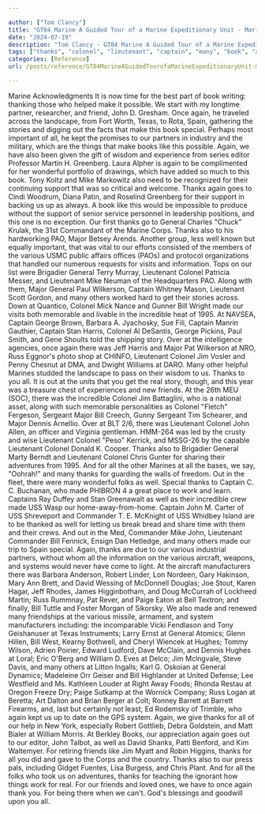 ```yaml
---

author: ["Tom Clancy"]
title: "GT04 Marine A Guided Tour of a Marine Expeditionary Unit - Marine_split_005.html"
date: "2024-07-19"
description: "Tom Clancy - GT04 Marine A Guided Tour of a Marine Expeditionary Unit"
tags: ["thanks", "colonel", "lieutenant", "captain", "many", "book", "also", "general", "bill", "john", "u", "major", "well", "made", "marine", "friend", "story", "various", "jim", "make", "partner", "special", "like", "mike", "support"]
categories: [Reference]
url: /posts/reference/GT04MarineAGuidedTourofaMarineExpeditionaryUnit-marinesplit005html

---
```



Marine
Acknowledgments
It is now time for the best part of book writing: thanking those who helped make it possible. We start with my longtime partner, researcher, and friend, John D. Gresham. Once again, he traveled across the landscape, from Fort Worth, Texas, to Rota, Spain, gathering the stories and digging out the facts that make this book special. Perhaps most important of all, he kept the promises to our partners in industry and the military, which are the things that make books like this possible. Again, we have also been given the gift of wisdom and experience from series editor Professor Martin H. Greenberg. Laura Alpher is again to be complimented for her wonderful portfolio of drawings, which have added so much to this book. Tony Koltz and Mike Markowitz also need to be recognized for their continuing support that was so critical and welcome. Thanks again goes to Cindi Woodrum, Diana Patin, and Roselind Greenberg for their support in backing us up as always.
A book like this would be impossible to produce without the support of senior service personnel in leadership positions, and this one is no exception. Our first thanks go to General Charles "Chuck" Krulak, the 31st Commandant of the Marine Corps. Thanks also to his hardworking PAO, Major Betsey Arends. Another group, less well known but equally important, that was vital to our efforts consisted of the members of the various USMC public affairs offices (PAOs) and protocol organizations that handled our numerous requests for visits and information. Tops on our list were Brigadier General Terry Murray, Lieutenant Colonel Patricia Messer, and Lieutenant Mike Neuman of the Headquarters PAO. Along with them, Major General Paul Wilkerson, Captain Whitney Mason, Lieutenant Scott Gordon, and many others worked hard to get their stories across. Down at Quantico, Colonel Mick Nance and Gunner Bill Wright made our visits both memorable and livable in the incredible heat of 1995. At NAVSEA, Captain George Brown, Barbara A. Jyachosky, Sue Fili, Captain Manrin Gauthier, Captain Stan Harris, Colonel Al DeSantis, George Pickins, Paul Smith, and Gene Shoults told the shipping story. Over at the intelligence agencies, once again there was Jeff Harris and Major Pat Wilkerson at NRO, Russ Eggnor's photo shop at CHINFO, Lieutenant Colonel Jim Vosler and Penny Chesnut at DMA, and Dwight Williams at DARO. Many other helpful Marines studded the landscape to pass on their wisdom to us. Thanks to you all.
It is out at the units that you get the real story, though, and this year was a treasure chest of experiences and new friends. At the 26th MEU (SOC), there was the incredible Colonel Jim Battaglini, who is a national asset, along with such memorable personalities as Colonel "Fletch" Fergeson, Sergeant Major Bill Creech, Gunny Sergeant Tim Schearer, and Major Dennis Arnellio. Over at BLT 2/6, there was Lieutenant Colonel John Allen, an officer and Virginia gentleman. HMM-264 was led by the crusty and wise Lieutenant Colonel "Peso" Kerrick, and MSSG-26 by the capable Lieutenant Colonel Donald K. Cooper. Thanks also to Brigadier General Marty Berndt and Lieutenant Colonel Chris Gunter for sharing their adventures from 1995. And for all the other Marines at all the bases, we say, "Oohrah!" and many thanks for guarding the walls of freedom.
Out in the fleet, there were many wonderful folks as well. Special thanks to Captain C. C. Buchanan, who made PHIBRON 4 a great place to work and learn. Captains Ray Duffey and Stan Greenawalt as well as their incredible crew made USS Wasp our home-away-from-home. Captain John M. Carter of USS Shreveport and Commander T. E. McKnight of USS Whidbey Island are to be thanked as well for letting us break bread and share time with them and their crews. And out in the Med, Commander Mike John, Lieutenant Commander Bill Fennick, Ensign Dan Hetledge, and many others made our trip to Spain special.
Again, thanks are due to our various industrial partners, without whom all the information on the various aircraft, weapons, and systems would never have come to light. At the aircraft manufacturers there was Barbara Anderson, Robert Linder, Lon Nordeen, Gary Hakinson, Mary Ann Brett, and David Wessing of McDonnell Douglas; Joe Stout, Karen Hagar, Jeff Rhodes, James Higginbotham, and Doug McCurrah of Lockheed Martin; Russ Rummnay, Pat Rever, and Paige Eaton at Bell Textron; and finally, Bill Tuttle and Foster Morgan of Sikorsky. We also made and renewed many friendships at the various missile, armament, and system manufacturers including: the incomparable Vicki Fendlason and Tony Geishanuser at Texas Instruments; Larry Ernst at General Atomics; Glenn Hillen, Bill West, Kearny Bothwell, and Cheryl Wiencek at Hughes; Tommy Wilson, Adrien Poirier, Edward Ludford, Dave McClain, and Dennis Hughes at Loral; Eric O'Berg and William D. Eves at Delco; Jim Mclngvale, Steve Davis, and many others at Litton Ingalls; Karl G. Oskoian at General Dynamics; Madeleine Orr Geiser and Bill Highlander at United Defense; Lee Westfield and Ms. Kathleen Louder at Right Away Foods; Rhonda Restau at Oregon Freeze Dry; Paige Sutkamp at the Wornick Company; Russ Logan at Beretta; Art Dalton and Brian Berger at Colt; Ronney Barrett at Barrett Firearms, and, last but certainly not least, Ed Rodemsky of Trimble, who again kept us up to date on the GPS system.
Again, we give thanks for all of our help in New York, especially Robert Gottlieb, Debra Goldstein, and Matt Bialer at William Morris. At Berkley Books, our appreciation again goes out to our editor, John Talbot, as well as David Shanks, Patti Benford, and Kim Waltemyer. For retiring friends like Jim Myatt and Robin Higgins, thanks for all you did and gave to the Corps and the country. Thanks also to our press pals, including Gidget Fuentes, Lisa Burgess, and Chris Plant. And for all the folks who took us on adventures, thanks for teaching the ignorant how things work for real. For our friends and loved ones, we have to once again thank you. For being there when we can't. God's blessings and goodwill upon you all.
